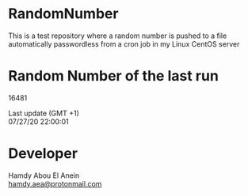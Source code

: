 # RandomNumber    
This is a test repository where a random number is pushed to a file automatically passwordless from a cron job in my Linux CentOS server    
# Random Number of the last run   
16481
      
Last update (GMT +1)    
07/27/20 22:00:01
# Developer    
Hamdy Abou El Anein   
hamdy.aea@protonmail.com
